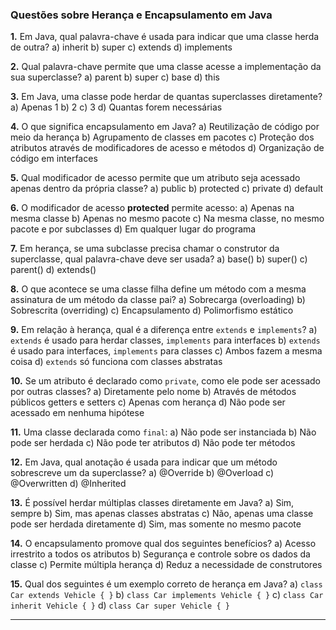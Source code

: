 ### Questões sobre Herança e Encapsulamento em Java

**1.** Em Java, qual palavra-chave é usada para indicar que uma classe herda de outra?
a) inherit
b) super
c) extends
d) implements

**2.** Qual palavra-chave permite que uma classe acesse a implementação da sua superclasse?
a) parent
b) super
c) base
d) this

**3.** Em Java, uma classe pode herdar de quantas superclasses diretamente?
a) Apenas 1
b) 2
c) 3
d) Quantas forem necessárias

**4.** O que significa encapsulamento em Java?
a) Reutilização de código por meio da herança
b) Agrupamento de classes em pacotes
c) Proteção dos atributos através de modificadores de acesso e métodos
d) Organização de código em interfaces

**5.** Qual modificador de acesso permite que um atributo seja acessado apenas dentro da própria classe?
a) public
b) protected
c) private
d) default

**6.** O modificador de acesso **protected** permite acesso:
a) Apenas na mesma classe
b) Apenas no mesmo pacote
c) Na mesma classe, no mesmo pacote e por subclasses
d) Em qualquer lugar do programa

**7.** Em herança, se uma subclasse precisa chamar o construtor da superclasse, qual palavra-chave deve ser usada?
a) base()
b) super()
c) parent()
d) extends()

**8.** O que acontece se uma classe filha define um método com a mesma assinatura de um método da classe pai?
a) Sobrecarga (overloading)
b) Sobrescrita (overriding)
c) Encapsulamento
d) Polimorfismo estático

**9.** Em relação à herança, qual é a diferença entre `extends` e `implements`?
a) `extends` é usado para herdar classes, `implements` para interfaces
b) `extends` é usado para interfaces, `implements` para classes
c) Ambos fazem a mesma coisa
d) `extends` só funciona com classes abstratas

**10.** Se um atributo é declarado como `private`, como ele pode ser acessado por outras classes?
a) Diretamente pelo nome
b) Através de métodos públicos getters e setters
c) Apenas com herança
d) Não pode ser acessado em nenhuma hipótese

**11.** Uma classe declarada como `final`:
a) Não pode ser instanciada
b) Não pode ser herdada
c) Não pode ter atributos
d) Não pode ter métodos

**12.** Em Java, qual anotação é usada para indicar que um método sobrescreve um da superclasse?
a) @Override
b) @Overload
c) @Overwritten
d) @Inherited

**13.** É possível herdar múltiplas classes diretamente em Java?
a) Sim, sempre
b) Sim, mas apenas classes abstratas
c) Não, apenas uma classe pode ser herdada diretamente
d) Sim, mas somente no mesmo pacote

**14.** O encapsulamento promove qual dos seguintes benefícios?
a) Acesso irrestrito a todos os atributos
b) Segurança e controle sobre os dados da classe
c) Permite múltipla herança
d) Reduz a necessidade de construtores

**15.** Qual dos seguintes é um exemplo correto de herança em Java?
a) `class Car extends Vehicle { }`
b) `class Car implements Vehicle { }`
c) `class Car inherit Vehicle { }`
d) `class Car super Vehicle { }`

---